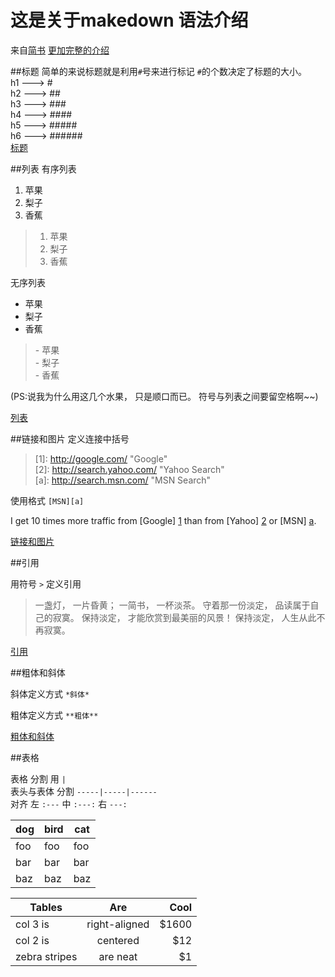 # 这是关于makedown 语法介绍
来自[简书](http://www.jianshu.com/p/q81RER)   [更加完整的介绍](http://wowubuntu.com/markdown/)

##标题
简单的来说标题就是利用`#`号来进行标记 `#`的个数决定了标题的大小。
<br>h1 ---> \# 
<br>h2 ---> \#\#
<br>h3 ---> \#\#\#
<br>h4 ---> \#\#\#\#
<br>h5 ---> \#\#\#\#\#
<br>h6 ---> \#\#\#\#\#\#
<br>
[标题](http://ww4.sinaimg.cn/large/687afc7fjw1dzs5crii94j.jpg)

##列表
有序列表<br>
1. 苹果<br>
2. 梨子<br>
3. 香蕉<br>

>1. 苹果<br>
>2. 梨子<br>
>3. 香蕉<br>

无序列表
- 苹果<br>
- 梨子<br>
- 香蕉<br>

>\- 苹果<br>
>\- 梨子<br>
>\- 香蕉<br>

\(PS:说我为什么用这几个水果， 只是顺口而已。 符号与列表之间要留空格啊~~\)

[列表](http://ww1.sinaimg.cn/large/687afc7fjw1dzs56gavuzj.jpg)

##链接和图片
定义连接中括号
>\[1]: http://google.com/        "Google" <br>
>\[2]: http://search.yahoo.com/  "Yahoo Search" <br>
>\[a]: http://search.msn.com/    "MSN Search" <br>

使用格式 `[MSN][a]` <br>

I get 10 times more traffic from [Google] [1] than from
[Yahoo] [2] or [MSN] [a].

[1]: http://google.com/        "Google"
[2]: http://search.yahoo.com/  "Yahoo Search"
[a]: http://search.msn.com/    "MSN Search"
  
[链接和图片](http://ww3.sinaimg.cn/large/687afc7fjw1dzs5i4iw3uj.jpg)

##引用

用符号 `>` 定义引用

>一盏灯， 一片昏黄； 一简书， 一杯淡茶。 守着那一份淡定， 品读属于自己的寂寞。
> 保持淡定， 才能欣赏到最美丽的风景！ 保持淡定， 人生从此不再寂寞。

[引用](http://ww3.sinaimg.cn/large/687afc7fjw1dzs5oehlj5j.jpg)

##粗体和斜体

斜体定义方式
`*斜体*` 

粗体定义方式
`**粗体**`


[粗体和斜体](http://ww4.sinaimg.cn/large/687afc7fjw1dzs5qrr3jcj.jpg)


##表格

表格 分割 用 `|` <br>
表头与表体 分割 `-----|-----|------` <br>
对齐  左 `:---`  中 `:---:`  右 `---:` <br>

dog | bird | cat
----|------|----
foo | foo  | foo
bar | bar  | bar
baz | baz  | baz

| Tables        | Are           | Cool  |
| ------------- |:-------------:| -----:|
| col 3 is      | right-aligned | $1600 |
| col 2 is      | centered      |   $12 |
| zebra stripes | are neat      |    $1 |
